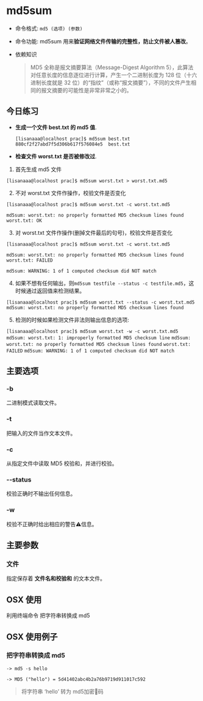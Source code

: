 # md5sum
- 命令格式: `md5 (选项) (参数)`

- 命令功能: md5sum 用来**验证网络文件传输的完整性，防止文件被人篡改**。

- 依赖知识

  > MD5 全称是报文摘要算法（Message-Digest Algorithm 5），此算法对任意长度的信息逐位进行计算，产生一个二进制长度为 128 位（十六进制长度就是 32 位）的“指纹”（或称“报文摘要”），不同的文件产生相同的报文摘要的可能性是非常非常之小的。

## 今日练习
- **生成一个文件 best.txt 的 md5 值**.

  `[lisanaaa@localhost prac]$ md5sum best.txt`
  `880cf2f27abd7f5d306b617f576084e5  best.txt`

- **检查文件 worst.txt 是否被修改过**.


1. 首先生成 md5 文件

`[lisanaaa@localhost prac]$ md5sum worst.txt > worst.txt.md5`

2. 不对 worst.txt 文件作操作，校验文件是否变化

`[lisanaaa@localhost prac]$ md5sum worst.txt -c worst.txt.md5`

`md5sum: worst.txt: no properly formatted MD5 checksum lines found`
`worst.txt: OK`

3. 对 worst.txt 文件作操作(删掉文件最后的句号)，校验文件是否变化

`[lisanaaa@localhost prac]$ md5sum worst.txt -c worst.txt.md5`

`md5sum: worst.txt: no properly formatted MD5 checksum lines found`
`worst.txt: FAILED `

`md5sum: WARNING: 1 of 1 computed checksum did NOT match`

4. 如果不想有任何输出，则`md5sum testfile --status -c testfile.md5`，这时候通过返回值来检测结果。

`[lisanaaa@localhost prac]$ md5sum worst.txt --status -c worst.txt.md5`
`md5sum: worst.txt: no properly formatted MD5 checksum lines found`

5. 检测的时候如果检测文件非法则输出信息的选项:

`[lisanaaa@localhost prac]$ md5sum worst.txt -w -c worst.txt.md5`
`md5sum: worst.txt: 1: improperly formatted MD5 checksum line`
`md5sum: worst.txt: no properly formatted MD5 checksum lines found`
`worst.txt: FAILED`
`md5sum: WARNING: 1 of 1 computed checksum did NOT match`



## 主要选项

### -b

二进制模式读取文件。



### -t

把输入的文件当作文本文件。



### -c

从指定文件中读取 MD5 校验和，并进行校验。



### --status

校验正确时不输出任何信息。



### -w

校验不正确时给出相应的警告⚠️信息。



## 主要参数

### 文件

指定保存着 **文件名和校验和** 的文本文件。



## OSX 使用

利用终端命令  把字符串转换成  md5



## OSX 使用例子

### 把字符串转换成  md5

`-> md5 -s hello`

`-> MD5 ("hello") = 5d41402abc4b2a76b9719d911017c592`

> 将字符串 ‘hello’ 转为 md5加密🔐码



